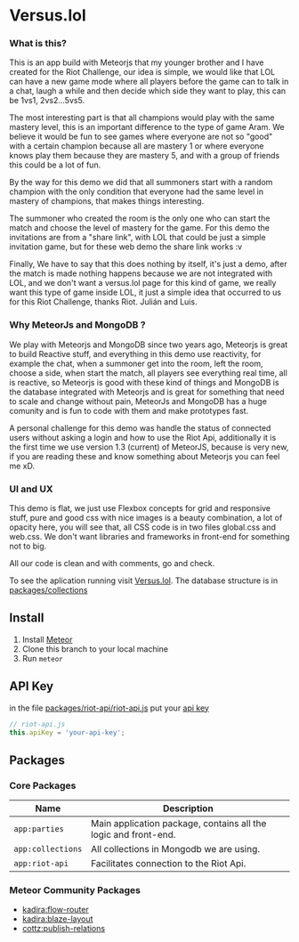 # Versus.lol

### What is this?

This is an app build with Meteorjs that my younger brother and I have created for the Riot Challenge, our idea is simple, we would like that LOL can have a new game mode where all players before the game can to talk in a chat, laugh a while and then decide which side they want to play, this can be 1vs1, 2vs2...5vs5.

The most interesting part is that all champions would play with the same mastery level, this is an important difference to the type of game Aram.
We believe it would be fun to see games where everyone are not so "good" with a certain champion because all are mastery 1 or where everyone knows play them because they are mastery 5, and with a group of friends this could be a lot of fun.

By the way for this demo we did that all summoners start with a random champion with the only condition that everyone had the same level in mastery of champions, that makes things interesting. 

The summoner who created the room is the only one who can start the match and choose the level of mastery for the game.
For this demo the invitations are from a "share link", with LOL that could be just  a simple invitation game, 
but for these web demo the share link works :v 

Finally, We have to say that this does nothing by itself, it's just a demo, after the match is made  nothing happens because we are not integrated with LOL, and we don't want a versus.lol page for this kind of game, we really want this type of game inside LOL, it just a simple idea that occurred to us for this Riot Challenge, thanks Riot.
Julián and Luis.

### Why MeteorJs and MongoDB ?

We play with Meteorjs and MongoDB since two years ago, Meteorjs is great to build Reactive stuff, and everything in this demo use reactivity, for example the chat, when a summoner get into the room, left the room, choose a side, when start the match, all players see everything real time, all is reactive, so Meteorjs
is good with these kind of things and MongoDB is the database integrated with Meteorjs and is great for something that need to scale and change without pain, MeteorJs and MongoDB has a huge comunity and is fun to code with them and make prototypes fast.

A personal challenge for this demo was handle the status of connected users without asking a login and how to use the Riot Api, additionally it is the first time we use version 1.3 (current) of MeteorJS, because is very new, if you are reading these and know something about Meteorjs you can feel me xD.

### UI and UX

This demo is flat, we just use Flexbox concepts for grid and responsive stuff, pure and good css with nice images is a beauty combination, a lot of opacity here, you will see that, all CSS code is in two files global.css and web.css. 
We don't want libraries and frameworks in front-end for something not to big. 

All our code is clean and with comments, go and check.

To see the aplication running visit [Versus.lol](https://www.versus.lol/). The database structure is in [packages/collections](https://github.com/Goluis/riot-contest/tree/master/packages/collections)

## Install
1. Install [Meteor](https://www.meteor.com/install)
1. Clone this branch to your local machine
3. Run `meteor`

## API Key
in the file [packages/riot-api/riot-api.js](https://github.com/Goluis/riot-contest/blob/master/packages/riot-api/riot-api.js) put your [api key](https://developer.riotgames.com/)
```js
// riot-api.js
this.apiKey = 'your-api-key';
```

## Packages
### Core Packages
| Name | Description |
| --- | --- |
| `app:parties` | Main application package, contains all the logic and front-end. |
| `app:collections` | All collections in Mongodb we are using.|
| `app:riot-api` | Facilitates connection to the Riot Api. |

### Meteor Community Packages
- [kadira:flow-router](https://github.com/kadirahq/flow-router/)
- [kadira:blaze-layout](https://github.com/kadirahq/blaze-layout/)
- [cottz:publish-relations](https://github.com/Goluis/cottz-publish-relations/)